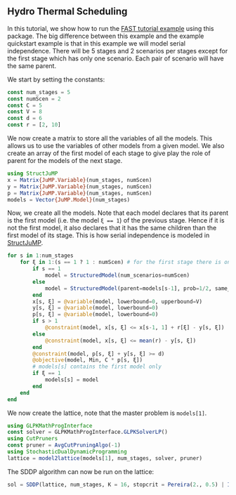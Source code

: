 ## Hydro Thermal Scheduling

In this tutorial, we show how to run the [FAST tutorial example](https://web.stanford.edu/~lcambier/fast/tuto.php) using this package.
The big difference between this example and the example quickstart example is that in this example we will model serial independence.
There will be 5 stages and 2 scenarios per stages except for the first stage which has only one scenario.
Each pair of scenario will have the same parent.

We start by setting the constants:
```julia
const num_stages = 5
const numScen = 2
const C = 5
const V = 8
const d = 6
const r = [2, 10]
```

We now create a matrix to store all the variables of all the models.
This allows us to use the variables of other models from a given model.
We also create an array of the first model of each stage to give play the role of parent for the models of the next stage.
```julia
using StructJuMP
x = Matrix{JuMP.Variable}(num_stages, numScen)
y = Matrix{JuMP.Variable}(num_stages, numScen)
p = Matrix{JuMP.Variable}(num_stages, numScen)
models = Vector{JuMP.Model}(num_stages)
```

Now, we create all the models.
Note that each model declares that its parent is the first model (i.e. the model `ξ == 1`) of the previous stage.
Hence if it is not the first model, it also declares that it has the same children than the first model of its stage.
This is how serial independence is modeled in [StructJuMP](https://github.com/StructJuMP/StructJuMP.jl).
```julia
for s in 1:num_stages
    for ξ in 1:(s == 1 ? 1 : numScen) # for the first stage there is only 1 scenario
        if s == 1
            model = StructuredModel(num_scenarios=numScen)
        else
            model = StructuredModel(parent=models[s-1], prob=1/2, same_children_as=(ξ == 1 ? nothing : models[s]), id=ξ, num_scenarios=(s == num_stages ? 0 : numScen))
        end
        x[s, ξ] = @variable(model, lowerbound=0, upperbound=V)
        y[s, ξ] = @variable(model, lowerbound=0)
        p[s, ξ] = @variable(model, lowerbound=0)
        if s > 1
            @constraint(model, x[s, ξ] <= x[s-1, 1] + r[ξ] - y[s, ξ])
        else
            @constraint(model, x[s, ξ] <= mean(r) - y[s, ξ])
        end
        @constraint(model, p[s, ξ] + y[s, ξ] >= d)
        @objective(model, Min, C * p[s, ξ])
        # models[s] contains the first model only
        if ξ == 1
            models[s] = model
        end
    end
end
```

We now create the lattice, note that the master problem is `models[1]`.
```julia
using GLPKMathProgInterface
const solver = GLPKMathProgInterface.GLPKSolverLP()
using CutPruners
const pruner = AvgCutPruningAlgo(-1)
using StochasticDualDynamicProgramming
lattice = model2lattice(models[1], num_stages, solver, pruner)
```

The SDDP algorithm can now be run on the lattice:
```julia
sol = SDDP(lattice, num_stages, K = 16, stopcrit = Pereira(2., 0.5) | IterLimit(10))
```
